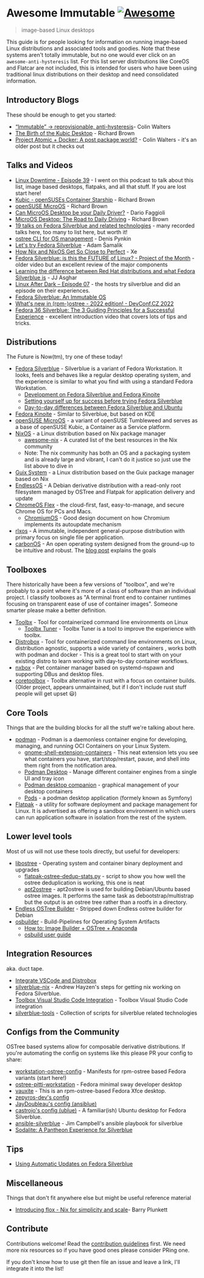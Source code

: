 # Awesome Immutable [![Awesome](https://awesome.re/badge.svg)](https://awesome.re)

> image-based Linux desktops

This guide is for people looking for information on running image-based Linux distributions and associated tools and goodies. Note that these systems aren't totally immutable, but no one would ever click on an `awesome-anti-hysteresis` list.
For this list server distributions like CoreOS and Flatcar are not included, this is intended for users who have been using traditional linux distributions on their desktop and need consolidated information. 

## Introductory Blogs

These should be enough to get you started:

- [“Immutable” → reprovisionable, anti-hysteresis](https://blog.verbum.org/2020/08/22/immutable-%E2%86%92-reprovisionable-anti-hysteresis/)- Colin Walters
- [The Birth of the Kubic Desktop](https://rootco.de/2017-11-16-hackweek-2017-conclusion/) - Richard Brown
- [Project Atomic + Docker: A post package world?](https://blog.verbum.org/2014/07/10/project-atomic-docker-a-post-package-world/) - Colin Walters - it's an older post but it checks out

## Talks and Videos

- [Linux Downtime - Episode 39](https://www.youtube.com/watch?v=CiyjZwd4Jrs) - I went on this podcast to talk about this list, image based desktops, flatpaks, and all that stuff. If you are lost start here! 
- [Kubic - openSUSEs Container Starship](https://speakerdeck.com/sysrich/kubic-opensuses-container-starship) - Richard Brown
- [openSUSE MicroOS](https://www.youtube.com/watch?v=nIwqzGbX-oc) - Richard Brown
- [Can MicroOS Desktop be your Daily Driver?](https://www.youtube.com/watch?v=6F7iCntjWB8) - Dario Faggioli
- [MicroOS Desktop: The Road to Daily Driving](https://www.youtube.com/watch?v=cZLckDUDYjw) - Richard Brown
- [19 talks on Fedora Silverblue and related technologies](https://silverblue.fedoraproject.org/elsewhere) - many recorded talks here, too many to list here, but worth it! 
- [ostree CLI for OS management](https://www.youtube.com/watch?v=B0xvrXkEwr4) - Denis Pynkin
- [Let's try Fedora Silverblue](https://www.youtube.com/watch?v=-hpV5l-gJnQ) - Adam Šamalik
- [How Nix and NixOS Get So Close to Perfect](https://christine.website/talks/nixos-pain-2021-11-10) - Xe
- [Fedora Silverblue: is this the FUTURE of Linux? - Project of the Month](https://www.youtube.com/watch?v=5TjIzUJtF-I) - older video but an excellent review of the major components
- [Learning the difference between Red Hat distributions and what Fedora Silverblue is](https://www.youtube.com/watch?v=U8U2pEyeI6E) - JJ Asghar
- [Linux After Dark – Episode 07](https://linuxafterdark.net/linux-after-dark-episode-07/) - the hosts try silverblue and did an episode on their experiences. 
- [Fedora Silverblue: An Immutable OS](https://www.youtube.com/watch?v=K-FqVWFh01w)
- [What's new in (rpm-)ostree - 2022 edition! - DevConf.CZ 2022](https://www.youtube.com/watch?v=lEDihzhsIjE)
- [Fedora 36 Silverblue: The 3 Guiding Principles for a Successful Experience](https://www.youtube.com/watch?v=zhBnuVVdd6Y) - excellent introduction video that covers lots of tips and tricks.

## Distributions

The Future is Now(tm), try one of these today!

- [Fedora Silverblue](https://silverblue.fedoraproject.org/) - Silverblue is a variant of Fedora Workstation. It looks, feels and behaves like a regular desktop operating system, and the experience is similar to what you find with using a standard Fedora Workstation.
  - [Development on Fedora Silverblue and Fedora Kinoite](https://tim.siosm.fr/blog/2021/12/10/fedora-kinoite-silverblue-dev-guide/#development-using-flatpak)
  - [Setting yourself up for success before trying Fedora Silverblue](https://www.ypsidanger.com/setting-yourself-up-for-success-before-moving-to-fedora-silverblue/)
  - [Day-to-day differences between Fedora Silverblue and Ubuntu](https://www.ypsidanger.com/day-to-day-advantages-of-fedora-silverblue/)
- [Fedora Kinoite](https://kinoite.fedoraproject.org/) - Similar to Silverblue, but based on KDE
- [openSUSE MicroOS](https://microos.opensuse.org/) - a variant of openSUSE Tumbleweed and serves as a base of openSUSE Kubic, a Container as a Service platform.
- [NixOS](https://nixos.org/) - a Linux distribution based on Nix package manager
  - [awesome-nix](https://github.com/nix-community/awesome-nix) - A curated list of the best resources in the Nix community
  - Note: The nix community has both an OS and a packaging system and is already large and vibrant, I can't do it justice so just use the list above to dive in
- [Guix System](https://guix.gnu.org/) - a Linux distribution based on the Guix package manager based on Nix
- [EndlessOS](https://endlessos.com/home/) - A Debian derivative distribution with a read-only root filesystem managed by OSTree and Flatpak for application delivery and update
- [ChromeOS Flex](https://chromeenterprise.google/os/chromeosflex/) - the cloud-first, fast, easy-to-manage, and secure Chrome OS for PCs and Macs. 
  - [ChromiumOS](https://www.chromium.org/chromium-os/chromiumos-design-docs/filesystem-autoupdate/) - Good design document on how Chromium implements its autoupdate mechanism
- [rlxos](https://rlxos.dev/) - A immutable, independent general-purpose distribution with primary focus on single file per application.
- [carbonOS](https://carbon.sh/) - An open operating system designed from the ground-up to be intuitive and robust. The [blog post](https://carbon.sh/blog/2021-11-25-release.html) explains the goals

## Toolboxes

There historically have been a few versions of "toolbox", and we're probably to a point where it's more of a class of software than an individual project. 
I classify toolboxes as "A terminal front end to container runtimes focusing on transparent ease of use of container images".
Someone smarter please make a better definition. 

- [Toolbx](https://github.com/containers/toolbox) - Tool for containerized command line environments on Linux
  - [Toolbx Tuner](https://github.com/13hannes11/toolbx-tuner) - Toolbx Tuner is a tool to improve the experience with toolbx.
- [Distrobox](https://github.com/89luca89/distrobox) - Tool for containerized command line environments on Linux, distribution agnostic, supports a wide variety of containers , works both with podman and docker - This is a great tool to start with on your existing distro to learn working with day-to-day container workflows.
- [nxbox](https://github.com/refi64/nsbox) - Pet container manager based on systemd-nspawn and supporting DBus and desktop files.
- [coretoolbox](https://github.com/cgwalters/coretoolbox) - Toolbx alternative in rust with a focus on container builds. (Older project, appears unmaintained, but if I don't include rust stuff people will get upset :smiley:)

## Core Tools

Things that are the building blocks for all the stuff we're talking about here.

- [podman](https://podman.io/) - Podman is a daemonless container engine for developing, managing, and running OCI Containers on your Linux System.
  - [gnome-shell-extension-containers](https://github.com/rgolangh/gnome-shell-extension-containers) - This neat extension lets you see what containers you have, start/stop/restart, pause, and shell into them right from the notification area.
  - [Podman Desktop](https://github.com/containers/podman-desktop) - Manage different container engines from a single UI and tray icon
  - [Podman desktop companion](https://iongion.github.io/podman-desktop-companion/) - graphical management of your desktop containers
  - [Pods](https://github.com/marhkb/pods) - a podman desktop application (formely known as Symfony)
- [Flatpak](https://flatpak.org/) - a utility for software deployment and package management for Linux. It is advertised as offering a sandbox environment in which users can run application software in isolation from the rest of the system.

## Lower level tools

Most of us will not use these tools directly, but useful for developers:

- [libostree](https://github.com/ostreedev/ostree) - Operating system and container binary deployment and upgrades 
  - [flatpak-ostree-dedup-stats.py](https://gist.github.com/powpingdone/001a46aa7db190b9c935f71c6091eb71) - script to show you how well the ostree deduplication is working, this one is neat
  - [apt2ostree](https://github.com/stb-tester/apt2ostree) - apt2ostree is used for building Debian/Ubuntu based ostree images. It performs the same task as debootstrap/multistrap but the output is an ostree tree rather than a rootfs in a directory.
- [Endless OSTree Builder](https://github.com/dbnicholson/deb-ostree-builder) - Stripped down Endless ostree builder for Debian 
- [osbuilder](https://www.osbuild.org/) - Build-Pipelines for Operating System Artifacts
  - [How to: Image Builder + OSTree + Anaconda](https://www.osbuild.org/news/2020-06-01-how-to-ostree-anaconda.html)  
  - [osbuild user guide](https://www.osbuild.org/guides/user-guide/user-guide.html)

## Integration Resources

aka. duct tape.

- [Integrate VSCode and Distrobox](https://distrobox.privatedns.org/posts/integrate_vscode_distrobox.html) 
- [silverblue-nix](https://gitlab.com/ahayzen/silverblue-nix) - Andrew Hayzen's steps for getting nix working on Fedora Silverblue. 
- [Toolbox Visual Studio Code Integration](https://github.com/owtaylor/toolbox-vscode) -  Toolbox Visual Studio Code integration
- [silverblue-tools](https://github.com/A6GibKm/silverblue-tools) - Collection of scripts for silverblue related technologies  

## Configs from the Community

OSTree based systems allow for composable derivative distributions.
If you're automating the config on systems like this please PR your config to share:

- [workstation-ostree-config](https://pagure.io/workstation-ostree-config) - Manifests for rpm-ostree based Fedora variants (start here!)
- [ostree-pitti-workstation](https://github.com/martinpitt/ostree-pitti-workstation) - Fedora minimal sway developer desktop
- [vauxite](https://github.com/hyperreal64/vauxite) - This is an rpm-ostree-based Fedora Xfce desktop.
- [zepyros-dev's config](https://github.com/zephyros-dev/silverblue-config)
- [JayDoubleau's config (ansiblue)](https://github.com/JayDoubleu/ansiblue)
- [castrojo's config (ublue)](https://github.com/castrojo/ublue) - A familiar(ish) Ubuntu desktop for Fedora Silverblue. 
- [ansible-silverblue](https://github.com/j1mc/ansible-silverblue) - Jim Campbell's ansible playbook for silverblue
- [Sodalite: A Pantheon Experience for Silverblue](https://github.com/electricduck/sodalite)

## Tips

- [Using Automatic Updates on Fedora Silverblue](https://miabbott.github.io/2018/06/13/rpm-ostree-automatic-updates.html)

## Miscellaneous

Things that don't fit anywhere else but might be useful reference material 

- [Introducing flox - Nix for simplicity and scale](https://discourse.nixos.org/t/introducing-flox-nix-for-simplicity-and-scale/11275)- Barry Plunkett


## Contribute

Contributions welcome! Read the [contribution guidelines](contributing.md) first. We need more nix resources so if you have good ones please consider PRing one.

If you don't know how to use git then file an issue and leave a link, I'll integrate it into the list!
